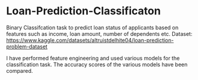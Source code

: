 # Loan-Prediction-Classificaton

Binary Classifcation task to predict loan status of applicants based on features such as income, loan amount, number of dependents etc.
Dataset: https://www.kaggle.com/datasets/altruistdelhite04/loan-prediction-problem-dataset

I have performed feature engineering and used various models for the classification task. The accuracy scores of the various models have been compared.
